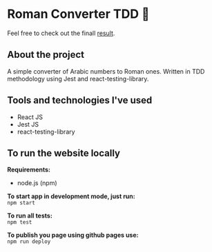 
# Roman Converter TDD 💱️  
Feel free to check out the finall [result](https://mateuszkornecki.github.io/roman-converter-tdd/).

## About the project 
A simple converter of Arabic numbers to Roman ones.
Written in TDD methodology using Jest and react-testing-library.

## Tools and technologies I've used 
- React JS
- Jest JS
- react-testing-library

## To run the website locally

**Requirements:**
 - node.js (npm)
 
**To start app in development mode, just run:** <br>
`npm start`<br>

**To run all tests:**<br>
`npm test`<br>

**To publish you page using github pages use:**<br>
`npm run deploy`<br>

